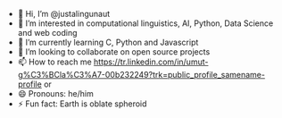 - 👋 Hi, I’m @justalingunaut
- 👀 I’m interested in computational linguistics, AI, Python, Data Science and web coding
- 🌱 I’m currently learning C, Python and Javascript
- 💞️ I’m looking to collaborate on open source projects 
- 📫 How to reach me https://tr.linkedin.com/in/umut-g%C3%BCla%C3%A7-00b232249?trk=public_profile_samename-profile or 
- 😄 Pronouns: he/him
- ⚡ Fun fact: Earth is oblate spheroid
